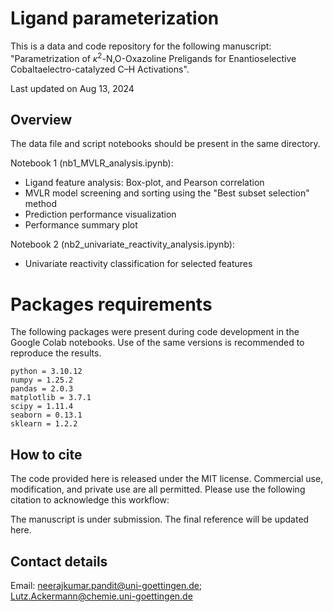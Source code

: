 # Ligand parameterization
This is a data and code repository for the following manuscript:<br>
"Parametrization of <i>κ</i><sup>2</sup>-N,O-Oxazoline Preligands for Enantioselective Cobaltaelectro-catalyzed C–H Activations".


Last updated on Aug 13, 2024

## Overview
The data file and script notebooks should be present in the same directory. 

Notebook 1 (nb1_MVLR_analysis.ipynb):
- Ligand feature analysis: Box-plot, and Pearson correlation
- MVLR model screening and sorting using the "Best subset selection" method
- Prediction performance visualization
- Performance summary plot

Notebook 2 (nb2_univariate_reactivity_analysis.ipynb):
- Univariate reactivity classification for selected features


# Packages requirements
The following packages were present during code development in the Google Colab notebooks. Use of the same versions is recommended to reproduce the results.
```
python = 3.10.12
numpy = 1.25.2  
pandas = 2.0.3 
matplotlib = 3.7.1
scipy = 1.11.4 
seaborn = 0.13.1 
sklearn = 1.2.2  
```

## How to cite
The code provided here is released under the MIT license. Commercial use, modification, and private use are all permitted. Please use the following citation to acknowledge this workflow:

The manuscript is under submission. The final reference will be updated here.

## Contact details
Email: neerajkumar.pandit@uni-goettingen.de; Lutz.Ackermann@chemie.uni-goettingen.de
